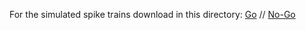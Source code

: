 For the simulated spike trains download in this directory: [Go](https://drive.google.com/file/d/1zEbI5gOKJH1D61zeT6Nkz_VnyfrtdTQD/view?usp=sharing) //
[No-Go](https://drive.google.com/file/d/1jPcLlS3hNgZoKKlXXuShkSghofauAMrh/view?usp=drive_link)
